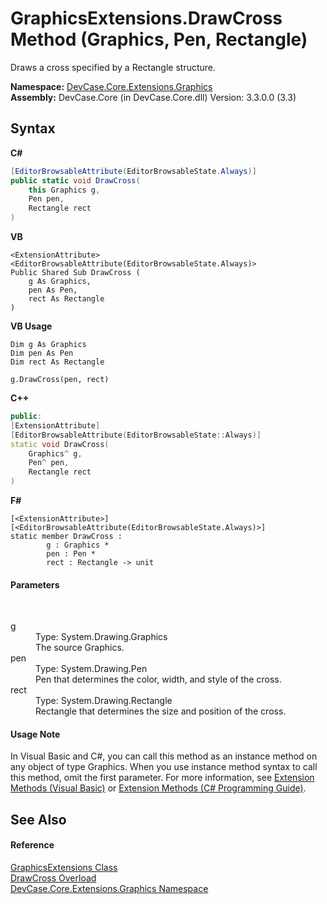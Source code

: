 # GraphicsExtensions.DrawCross Method (Graphics, Pen, Rectangle)
 

Draws a cross specified by a Rectangle structure.

**Namespace:**&nbsp;<a href="N_DevCase_Core_Extensions_Graphics">DevCase.Core.Extensions.Graphics</a><br />**Assembly:**&nbsp;DevCase.Core (in DevCase.Core.dll) Version: 3.3.0.0 (3.3)

## Syntax

**C#**<br />
``` C#
[EditorBrowsableAttribute(EditorBrowsableState.Always)]
public static void DrawCross(
	this Graphics g,
	Pen pen,
	Rectangle rect
)
```

**VB**<br />
``` VB
<ExtensionAttribute>
<EditorBrowsableAttribute(EditorBrowsableState.Always)>
Public Shared Sub DrawCross ( 
	g As Graphics,
	pen As Pen,
	rect As Rectangle
)
```

**VB Usage**<br />
``` VB Usage
Dim g As Graphics
Dim pen As Pen
Dim rect As Rectangle

g.DrawCross(pen, rect)
```

**C++**<br />
``` C++
public:
[ExtensionAttribute]
[EditorBrowsableAttribute(EditorBrowsableState::Always)]
static void DrawCross(
	Graphics^ g, 
	Pen^ pen, 
	Rectangle rect
)
```

**F#**<br />
``` F#
[<ExtensionAttribute>]
[<EditorBrowsableAttribute(EditorBrowsableState.Always)>]
static member DrawCross : 
        g : Graphics * 
        pen : Pen * 
        rect : Rectangle -> unit 

```


#### Parameters
&nbsp;<dl><dt>g</dt><dd>Type: System.Drawing.Graphics<br />The source Graphics.</dd><dt>pen</dt><dd>Type: System.Drawing.Pen<br />Pen that determines the color, width, and style of the cross.</dd><dt>rect</dt><dd>Type: System.Drawing.Rectangle<br />Rectangle that determines the size and position of the cross.</dd></dl>

#### Usage Note
In Visual Basic and C#, you can call this method as an instance method on any object of type Graphics. When you use instance method syntax to call this method, omit the first parameter. For more information, see <a href="https://docs.microsoft.com/dotnet/visual-basic/programming-guide/language-features/procedures/extension-methods">Extension Methods (Visual Basic)</a> or <a href="https://docs.microsoft.com/dotnet/csharp/programming-guide/classes-and-structs/extension-methods">Extension Methods (C# Programming Guide)</a>.

## See Also


#### Reference
<a href="T_DevCase_Core_Extensions_Graphics_GraphicsExtensions">GraphicsExtensions Class</a><br /><a href="Overload_DevCase_Core_Extensions_Graphics_GraphicsExtensions_DrawCross">DrawCross Overload</a><br /><a href="N_DevCase_Core_Extensions_Graphics">DevCase.Core.Extensions.Graphics Namespace</a><br />